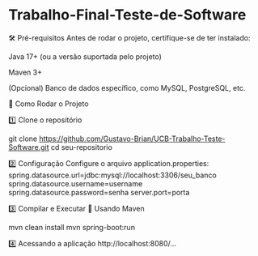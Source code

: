 <h1>Trabalho-Final-Teste-de-Software</h1>

🛠 Pré-requisitos Antes de rodar o projeto, certifique-se de ter instalado:

Java 17+ (ou a versão suportada pelo projeto)

Maven 3+

(Opcional) Banco de dados específico, como MySQL, PostgreSQL, etc.

🚀 Como Rodar o Projeto

1️⃣ Clone o repositório

git clone https://github.com/Gustavo-Brian/UCB-Trabalho-Teste-Software.git
cd seu-repositorio

2️⃣ Configuração Configure o arquivo application.properties: spring.datasource.url=jdbc:mysql://localhost:3306/seu_banco spring.datasource.username=username spring.datasource.password=senha server.port=porta

3️⃣ Compilar e Executar 🔹 Usando Maven

mvn clean install mvn spring-boot:run

4️⃣ Acessando a aplicação http://localhost:8080/...
